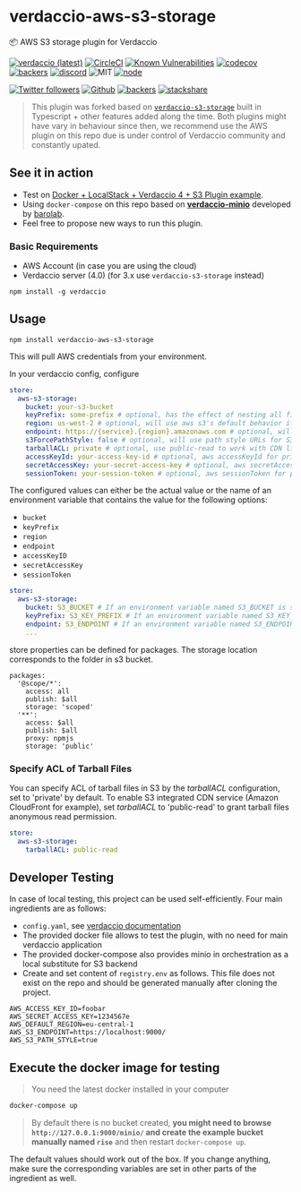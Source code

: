 # verdaccio-aws-s3-storage

📦 AWS S3 storage plugin for Verdaccio

[![verdaccio (latest)](https://img.shields.io/npm/v/verdaccio-aws-s3-storage/latest.svg)](https://www.npmjs.com/package/verdaccio-aws-s3-storage)
[![CircleCI](https://circleci.com/gh/verdaccio/verdaccio-aws-s3-storage/tree/master.svg?style=svg)](https://circleci.com/gh/verdaccio/verdaccio-aws-s3-storage/tree/master)
[![Known Vulnerabilities](https://snyk.io/test/github/verdaccio/verdaccio-aws-s3-storage/badge.svg?targetFile=package.json)](https://snyk.io/test/github/verdaccio/verdaccio-aws-s3-storage?targetFile=package.json)
[![codecov](https://codecov.io/gh/verdaccio/verdaccio-aws-s3-storage/branch/master/graph/badge.svg)](https://codecov.io/gh/verdaccio/verdaccio-aws-s3-storage)
[![backers](https://opencollective.com/verdaccio/tiers/backer/badge.svg?label=Backer&color=brightgreen)](https://opencollective.com/verdaccio)
[![discord](https://img.shields.io/discord/388674437219745793.svg)](http://chat.verdaccio.org/)
![MIT](https://img.shields.io/github/license/mashape/apistatus.svg)
[![node](https://img.shields.io/node/v/verdaccio-aws-s3-storage/latest.svg)](https://www.npmjs.com/package/verdaccio-aws-s3-storage)

[![Twitter followers](https://img.shields.io/twitter/follow/verdaccio_npm.svg?style=social&label=Follow)](https://twitter.com/verdaccio_npm)
[![Github](https://img.shields.io/github/stars/verdaccio/verdaccio.svg?style=social&label=Stars)](https://github.com/verdaccio/verdaccio/stargazers)
[![backers](https://opencollective.com/verdaccio/tiers/backer/badge.svg?label=Backer&color=brightgreen)](https://opencollective.com/verdaccio)
[![stackshare](https://img.shields.io/badge/Follow%20on-StackShare-blue.svg?logo=stackshare&style=flat)](https://stackshare.io/verdaccio)


> This plugin was forked based on [`verdaccio-s3-storage`](https://github.com/Remitly/verdaccio-s3-storage) built in Typescript + other features added along 
the time. Both plugins might have vary in behaviour since then, we recommend use the AWS plugin on this repo due
is under control of Verdaccio community and constantly upated. 

## See it in action

* Test on [Docker + LocalStack + Verdaccio 4 + S3 Plugin example](https://github.com/verdaccio/docker-examples/tree/master/amazon-s3-docker-example).
* Using `docker-compose` on this repo based on [**verdaccio-minio**](https://github.com/barolab/verdaccio-minio) developed by [barolab](https://github.com/barolab).
* Feel free to propose new ways to run this plugin. 

### Basic Requirements

* AWS Account (in case you are using the cloud)
* Verdaccio server (4.0) (for 3.x use `verdaccio-s3-storage` instead)

```
npm install -g verdaccio
```

## Usage

```
npm install verdaccio-aws-s3-storage
```

This will pull AWS credentials from your environment.

In your verdaccio config, configure

```yaml
store:
  aws-s3-storage:
    bucket: your-s3-bucket
    keyPrefix: some-prefix # optional, has the effect of nesting all files in a subdirectory
    region: us-west-2 # optional, will use aws s3's default behavior if not specified
    endpoint: https://{service}.{region}.amazonaws.com # optional, will use aws s3's default behavior if not specified
    s3ForcePathStyle: false # optional, will use path style URLs for S3 objects
    tarballACL: private # optional, use public-read to work with CDN like Amazon CloudFront
    accessKeyId: your-access-key-id # optional, aws accessKeyId for private S3 bucket
    secretAccessKey: your-secret-access-key # optional, aws secretAccessKey for private S3 bucket
    sessionToken: your-session-token # optional, aws sessionToken for private S3 bucket
```

The configured values can either be the actual value or the name of an environment variable that contains the value for the following options:

- `bucket`
- `keyPrefix`
- `region`
- `endpoint`
- `accessKeyID`
- `secretAccessKey`
- `sessionToken`

``` yaml
store:
  aws-s3-storage:
    bucket: S3_BUCKET # If an environment variable named S3_BUCKET is set, it will use that value. Otherwise assumes the bucket is named 'S3_BUCKET'
    keyPrefix: S3_KEY_PREFIX # If an environment variable named S3_KEY_PREFIX is set, it will use that value. Otherwise assumes the bucket is named 'S3_KEY_PREFIX'
    endpoint: S3_ENDPOINT # If an environment variable named S3_ENDPOINT is set, it will use that value. Otherwise assumes the bucket is named 'S3_ENDPOINT'
    ...
```

store properties can be defined for packages. The storage location corresponds to the folder in s3 bucket.

```
packages:
  '@scope/*':
    access: all
    publish: $all
    storage: 'scoped'
  '**':
    access: $all
    publish: $all
    proxy: npmjs
    storage: 'public'
```

### Specify ACL of Tarball Files

You can specify ACL of tarball files in S3 by the *tarballACL* configuration, set to 'private' by default. To enable S3 integrated CDN service (Amazon CloudFront for example), set *tarballACL* to 'public-read' to grant tarball files anonymous read permission.

```yaml
store:
  aws-s3-storage:
    tarballACL: public-read
```

## Developer Testing

In case of local testing, this project can be used self-efficiently. Four main ingredients are as follows:

* `config.yaml`, see [verdaccio documentation](https://verdaccio.org/docs/en/configuration.html)
* The provided docker file allows to test the plugin, with no need for main verdaccio application
* The provided docker-compose also provides minio in orchestration as a local substitute for S3 backend
* Create and set content of `registry.env` as follows. This file does not exist on the repo and should be generated manually after cloning the project.

```
AWS_ACCESS_KEY_ID=foobar
AWS_SECRET_ACCESS_KEY=1234567e
AWS_DEFAULT_REGION=eu-central-1
AWS_S3_ENDPOINT=https://localhost:9000/
AWS_S3_PATH_STYLE=true
```

## Execute the docker image for testing

> You need the latest docker installed in your computer

```bash
docker-compose up
```

> By default there is no bucket created, **you might need to browse `http://127.0.0.1:9000/minio/` and create
the example bucket manually named `rise`** and then restart `docker-compose up`.

The default values should work out of the box. If you change anything, make sure the corresponding variables are set in
other parts of the ingredient as well.
